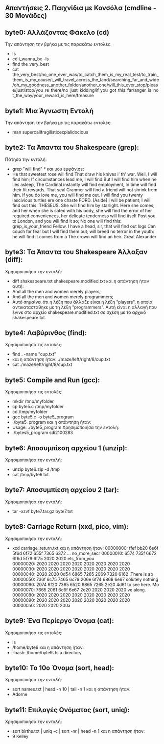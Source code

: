 ## Απαντήσεις 2. Παιχνίδια με Κονσόλα (cmdline - 30 Μονάδες)
## byte0: Αλλάζοντας Φάκελο (cd)
Την απάντηση την βρήκα με τις παρακάτω εντολές:
- ls
- cd i_wanna_be
-ls
- find the_very_best
- cat the_very_best/no_one_ever_was/to_catch_them_is_my_real_test/to_train_them_is_my_cause/i_will_travel_across_the_land/searching_far_and_wide/oh_my_goodness_another_folder/another_one/will_this_ever_stop/please/just/stop/you_re_there/no_just_kidding/if_you_got_this_far/anger_is_not_the_way/your_reward_is_here/treasure
## byte1: Μια Άγνωστη Εντολή
Την απάντηση την βρήκα με τις παρακάτω εντολές:
- man supercalifragilisticexpialidocious

## byte2: Τα Άπαντα του Shakespeare (grep): 
Πάτησα την εντολή:
-  grep "will find" *
και μου εμφάνισε:
- He that sweetest rose will find
    That draw his knives i' th' war. Well, I will find him;
    If circumstances lead me, I will find
    But I will find him when he lies asleep,
    The Cardinal instantly will find employment,
    In time will find their fit rewards. That seal
    Cranmer will find a friend will not shrink from him.
    If you do love me, you will find me out.
    I will find you twenty lascivious turtles ere one chaste
  FORD.  [Aside]  I will be patient; I will find out this.
  THESEUS. She will find him by starlight. Here she comes; and her
    when she is sated with his body, she will find the error of her
    required conveniences, her delicate tenderness will find itself
    Post you to London, and you will find it so;
No one will find this: grep_is_your_friend
  Fellow. I have a head, sir, that will find out logs
    Can couch for fear but I will find them out;
    will breed no terror in the youth: he will find it comes from a
    The crown will find an heir. Great Alexander
## byte3: Τα Άπαντα του Shakespeare Άλλαξαν (diff): 
Χρησιμοποιήσα την εντολή: 
- diff shakespeare.txt shakespeare.modified.txt
και η απάντηση ήταν αυτή: 
- And all the men and women merely players;
- And all the men and women merely programmers;
- Αυτό σημαίνει ότι η λέξη που άλλαξε είναι η λέξη "players", η οποία αντικαταστάθηκε με τη λέξη "programmers". Αυτή είναι η αλλαγή που έγινε στο αρχείο shakespeare.modified.txt σε σχέση με το αρχικό shakespeare.txt.
## byte4: Λαβύρινθος (find): 
Χρησιμοποιήσα τις εντολές:
- find . -name "cup.txt"
- και η απάντηση ήταν: ./maze/left/right/8/cup.txt
- cat ./maze/left/right/8/cup.txt
## byte5: Compile and Run (gcc): 
Χρησιμοποιήσα τις εντολές: 
- mkdir /tmp/myfolder
- cp byte5.c /tmp/myfolder
- cd /tmp/myfolder
- gcc byte5.c -o byte5_program
- ./byte5_program
και η απάντηση ήταν:
- Usage: ./byte5_program <SDI>
Χρησιμοποιήσα την εντολή:
- ./bytes5_program sdi2100283
## byte6: Αποσυμπίεση αρχείου 1 (unzip): 
Χρησιμοποιήσα την εντολή:
- unzip byte6.zip -d /tmp
- cat /tmp/byte6.txt
## byte7: Αποσυμπίεση αρχείου 2 (tar): 
Χρησιμοποιήσα την εντολή:
- tar -xzvf byte7.tar.gz byte7.txt
## byte8: Carriage Return (xxd, pico, vim): 
Χρησιμοποιήσα την εντολή:
- xxd carriage_return.txt
  και  η απάντηση ήταν: 
00000000: ffef bb20 6e6f 5f6d 6f72 655f 7365 6372  ... no_more_secr
00000010: 6574 735f 6672 6f6d 5f79 6f75 2020 2020  ets_from_you    
00000020: 2020 2020 2020 2020 2020 2020 2020 2020                  
00000030: 2020 2020 2020 2020 2020 2020 2020 2020                  
00000040: 2020 2020 0d54 6865 7265 2069 7320 6162      .There is ab
00000050: 736f 6c75 7465 6c79 206e 6f74 6869 6e67  solutely nothing
00000060: 2074 6f20 7365 6520 6865 7265 2e20 4d6f   to see here. Mo
00000070: 7665 2061 6c6f 6e67 2e20 2020 2020 2020  ve along.       
00000080: 2020 2020 2020 2020 2020 2020 2020 2020                  
00000090: 2020 2020 2020 2020 2020 2020 2020 2020                  
000000a0: 2020 2020 200a 
## byte9: Ένα Περίεργο Όνομα (cat): 
Χρησιμοποιήσα τις εντολές: 
- ls
-  /home/byte9
  και η απάντηση ήταν:
-  -bash: /home/byte9: Is a directory
## byte10: Το 10ο Όνομα (sort, head): 
Χρησιμοποιήσα την εντολή: 
- sort names.txt | head -n 10 | tail -n 1
και η απάντηση ήταν:
- Adorne
## byte11: Επιλογές Ονόματος (sort, uniq): 
Χρησιμοποιήσα την εντολή:
- sort births.txt | uniq -c | sort -nr | head -n 1
  και η απάντηση ήταν:
- 9 Kelley
